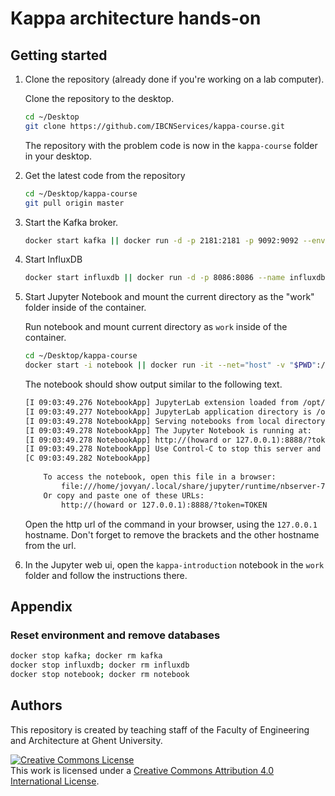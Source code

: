# Kappa architecture hands-on

## Getting started

1. Clone the repository (already done if you're working on a lab computer).

    Clone the repository to the desktop.

    ```bash
    cd ~/Desktop
    git clone https://github.com/IBCNServices/kappa-course.git
    ```

    The repository with the problem code is now in the `kappa-course` folder in your desktop.

2. Get the latest code from the repository

    ```bash
    cd ~/Desktop/kappa-course
    git pull origin master
    ```

3. Start the Kafka broker.

    ```bash
    docker start kafka || docker run -d -p 2181:2181 -p 9092:9092 --env ADVERTISED_HOST=0.0.0.0 --env ADVERTISED_PORT=9092 --name kafka spotify/kafka
    ```

4. Start InfluxDB

    ```bash
    docker start influxdb || docker run -d -p 8086:8086 --name influxdb influxdb
    ```

5. Start Jupyter Notebook and mount the current directory as the "work" folder inside of the container.

    Run notebook and mount current directory as `work` inside of the container.

    ```bash
    cd ~/Desktop/kappa-course
    docker start -i notebook || docker run -it --net="host" -v "$PWD":/home/jovyan/work --name notebook jupyter/pyspark-notebook
    ```

    The notebook should show output similar to the following text.

    ```txt
    [I 09:03:49.276 NotebookApp] JupyterLab extension loaded from /opt/conda/lib/python3.7/site-packages/jupyterlab
    [I 09:03:49.277 NotebookApp] JupyterLab application directory is /opt/conda/share/jupyter/lab
    [I 09:03:49.278 NotebookApp] Serving notebooks from local directory: /home/jovyan
    [I 09:03:49.278 NotebookApp] The Jupyter Notebook is running at:
    [I 09:03:49.278 NotebookApp] http://(howard or 127.0.0.1):8888/?token=TOKEN
    [I 09:03:49.278 NotebookApp] Use Control-C to stop this server and shut down all kernels (twice to skip confirmation).
    [C 09:03:49.282 NotebookApp] 
        
        To access the notebook, open this file in a browser:
            file:///home/jovyan/.local/share/jupyter/runtime/nbserver-7-open.html
        Or copy and paste one of these URLs:
            http://(howard or 127.0.0.1):8888/?token=TOKEN
    ```

    Open the http url of the command in your browser, using the `127.0.0.1` hostname. Don't forget to remove the brackets and the other hostname from the url.

6. In the Jupyter web ui, open the `kappa-introduction` notebook in the `work` folder and follow the instructions there.

## Appendix

### Reset environment and remove databases

```bash
docker stop kafka; docker rm kafka
docker stop influxdb; docker rm influxdb
docker stop notebook; docker rm notebook
```

## Authors

This repository is created by teaching staff of the Faculty of Engineering and Architecture at Ghent University.

<a rel="license" href="http://creativecommons.org/licenses/by/4.0/"><img alt="Creative Commons License" style="border-width:0" src="https://i.creativecommons.org/l/by/4.0/88x31.png" /></a><br />This work is licensed under a <a rel="license" href="http://creativecommons.org/licenses/by/4.0/">Creative Commons Attribution 4.0 International License</a>.
